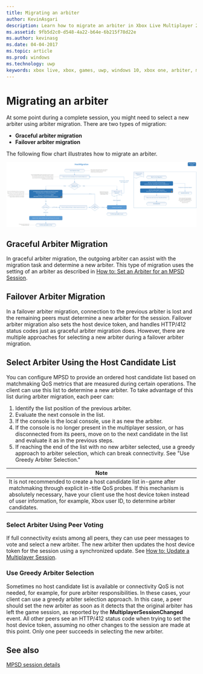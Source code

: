```yaml
---
title: Migrating an arbiter
author: KevinAsgari
description: Learn how to migrate an arbiter in Xbox Live Multiplayer 2015
ms.assetid: 9fb5d2c0-d548-4a22-b64e-6b215f78d22e
ms.author: kevinasg
ms.date: 04-04-2017
ms.topic: article
ms.prod: windows
ms.technology: uwp
keywords: xbox live, xbox, games, uwp, windows 10, xbox one, arbiter, multiplayer 2015
---
```


# Migrating an arbiter

At some point during a complete session, you might need to select a new arbiter using arbiter migration. There are two types of migration:

-   **Graceful arbiter migration**
-   **Failover arbiter migration**

The following flow chart illustrates how to migrate an arbiter.

![](../../images/multiplayer/Multiplayer_2015_HostMigration.png)

## Graceful Arbiter Migration

In graceful arbiter migration, the outgoing arbiter can assist with the migration task and determine a new arbiter. This type of migration uses the setting of an arbiter as described in [How to: Set an Arbiter for an MPSD Session](multiplayer-how-tos.md).


## Failover Arbiter Migration

In a failover arbiter migration, connection to the previous arbiter is lost and the remaining peers must determine a new arbiter for the session. Failover arbiter migration also sets the host device token, and handles HTTP/412 status codes just as graceful arbiter migration does. However, there are multiple approaches for selecting a new arbiter during a failover arbiter migration.
## Select Arbiter Using the Host Candidate List

You can configure MPSD to provide an ordered host candidate list based on matchmaking QoS metrics that are measured during certain operations. The client can use this list to determine a new arbiter. To take advantage of this list during arbiter migration, each peer can:

1.  Identify the list position of the previous arbiter.
2.  Evaluate the next console in the list.
3.  If the console is the local console, use it as new the arbiter.
4.  If the console is no longer present in the multiplayer session, or has disconnected from its peers, move on to the next candidate in the list and evaluate it as in the previous steps.
5.  If reaching the end of the list with no new arbiter selected, use a greedy approach to arbiter selection, which can break connectivity. See "Use Greedy Arbiter Selection."

| Note                                                                                                                                                                                                                                                                                    |
|------------------------------------------------------------------------------------------------------------------------------------------------------------------------------------------------------------------------------------------------------------------------------------------------------|
| It is not recommended to create a host candidate list in-game after matchmaking through explicit in-title QoS probes. If this mechanism is absolutely necessary, have your client use the host device token instead of user information, for example, Xbox user ID, to determine arbiter candidates. |


### Select Arbiter Using Peer Voting

If full connectivity exists among all peers, they can use peer messages to vote and select a new arbiter. The new arbiter then updates the host device token for the session using a synchronized update. See [How to: Update a Multiplayer Session](multiplayer-how-tos.md).


### Use Greedy Arbiter Selection

Sometimes no host candidate list is available or connectivity QoS is not needed, for example, for pure arbiter responsibilities. In these cases, your client can use a greedy arbiter selection approach. In this case, a peer should set the new arbiter as soon as it detects that the original arbiter has left the game session, as reported by the **MultiplayerSessionChanged** event. All other peers see an HTTP/412 status code when trying to set the host device token, assuming no other changes to the session are made at this point. Only one peer succeeds in selecting the new arbiter.


## See also

[MPSD session details](mpsd-session-details.md)
